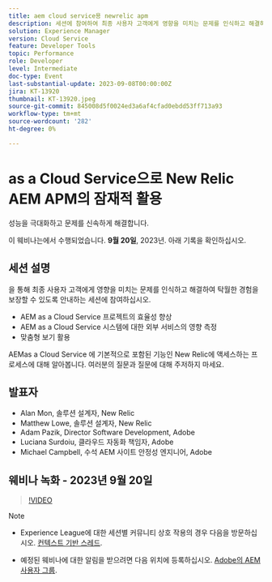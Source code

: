 ```yaml
---
title: aem cloud service용 newrelic apm
description: 세션에 참여하여 최종 사용자 고객에게 영향을 미치는 문제를 인식하고 해결하며, AEM as a Cloud Service 프로젝트의 효율성을 개선하고, AEM as a Cloud Service 시스템에 대한 외부 서비스의 영향을 측정하고, 맞춤형 보기를 최대한 활용하여 탁월한 경험을 보장하는 세션에 참여하십시오. AEMas a Cloud Service 에 기본적으로 포함된 기능인 New Relic에 액세스하는 프로세스에 대해 알아봅니다. 여러분의 질문과 질문에 대해 주저하지 마세요.
solution: Experience Manager
version: Cloud Service
feature: Developer Tools
topic: Performance
role: Developer
level: Intermediate
doc-type: Event
last-substantial-update: 2023-09-08T00:00:00Z
jira: KT-13920
thumbnail: KT-13920.jpeg
source-git-commit: 845008d5f0024ed3a6af4cfad0ebdd53ff713a93
workflow-type: tm+mt
source-wordcount: '282'
ht-degree: 0%

---
```



# as a Cloud Service으로 New Relic AEM APM의 잠재적 활용

성능을 극대화하고 문제를 신속하게 해결합니다.

이 웨비나는에서 수행되었습니다. **9월 20일**, 2023년. 아래 기록을 확인하십시오.

## 세션 설명

을 통해 최종 사용자 고객에게 영향을 미치는 문제를 인식하고 해결하여 탁월한 경험을 보장할 수 있도록 안내하는 세션에 참여하십시오.

* AEM as a Cloud Service 프로젝트의 효율성 향상
* AEM as a Cloud Service 시스템에 대한 외부 서비스의 영향 측정
* 맞춤형 보기 활용

AEMas a Cloud Service 에 기본적으로 포함된 기능인 New Relic에 액세스하는 프로세스에 대해 알아봅니다. 여러분의 질문과 질문에 대해 주저하지 마세요.

## 발표자

* Alan Mon, 솔루션 설계자, New Relic
* Matthew Lowe, 솔루션 설계자, New Relic
* Adam Pazik, Director Software Development, Adobe
* Luciana Surdoiu, 클라우드 자동화 책임자, Adobe
* Michael Campbell, 수석 AEM 사이트 안정성 엔지니어, Adobe

## 웨비나 녹화 - 2023년 9월 20일

>[!VIDEO](https://video.tv.adobe.com/v/3424439/)

>[!NOTE]
>
>* Experience League에 대한 세션별 커뮤니티 상호 작용의 경우 다음을 방문하십시오. [컨텍스트 기반 스레드](https://adobe.ly/3sV67N5).
>
>* 예정된 웨비나에 대한 알림을 받으려면 다음 위치에 등록하십시오. [Adobe의 AEM 사용자 그룹](https://aem-augs.adobe.com/).
